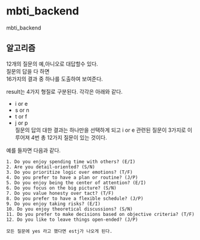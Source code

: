 # mbti_backend
mbti_backend

## 알고리즘
12개의 질문의 예,아니오로 대답할수 있다.   
질문의 답을 다 하면   
16가지의 결과 중 하나를 도출하여 보여준다.
   
result는 4가지 형질로 구분된다. 각각은 아래와 같다.
* i or e
* s or n
* t or f
* j or p   
질문의 답의 대한 결과는 하나만을 선택하게 되고 i or e 관련된 질문이 3가지로 이루어져 
4번 총 12가지 질문이 있는 것이다.

예를 들자면 다음과 같다.
```text
1. Do you enjoy spending time with others? (E/I)
2. Are you detail-oriented? (S/N)
3. Do you prioritize logic over emotions? (T/F)
4. Do you prefer to have a plan or routine? (J/P)
5. Do you enjoy being the center of attention? (E/I)
6. Do you focus on the big picture? (S/N)
7. Do you value honesty over tact? (T/F)
8. Do you prefer to have a flexible schedule? (J/P)
9. Do you enjoy taking risks? (E/I)
10. Do you enjoy theoretical discussions? (S/N)
11. Do you prefer to make decisions based on objective criteria? (T/F)
12. Do you like to leave things open-ended? (J/P)

모든 질문에 yes 라고 했다면 estj가 나오게 된다.
```